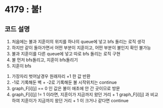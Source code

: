 # 4179 : 불!
## 코드 설명

1. 처음에는 불과 지훈이의 위치를 하나의 queue에 넣고 bfs 돌리는 로직 생각
2. 하지만 같이 돌아가면서 어떤 부분이 지훈이고, 어떤 부분이 불인지 확인 불가능
3. 불과 지훈이를 다른 queue에 넣고 따로 bfs 돌리는 로직 구현
4. 불 먼저 bfs돌리고, 지훈이 bfs돌리기
5. 지훈이 bfs 

1) 가장자리 벗어날경우 원래자리 +1 한 값 반환
2) -1로 기록해둔 벽 + -2로 기록해둔 불 시작위치는 continue
3) graph_F[i][j] == 0 인 값은 불이 애초에 안 간 곳이므로 방문
4) graph_F[i][j] != 1 이라면, 지훈이가 지금까지 왔던 거리 + 1 graph_F[i][j] 과 비교하여 지훈이가 지금까지 왔던 거리 + 1 이 크거나 같다면 continue